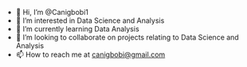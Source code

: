 - 👋 Hi, I’m @Canigbobi1
- 👀 I’m interested in Data Science and Analysis
- 🌱 I’m currently learning Data Analysis
- 💞️ I’m looking to collaborate on projects relating to Data Science and Analysis
- 📫 How to reach me at canigbobi@gmail.com

<!---
Canigbobi1/Canigbobi1 is a ✨ special ✨ repository because its `README.md` (this file) appears on your GitHub profile.
You can click the Preview link to take a look at your changes.
--->
